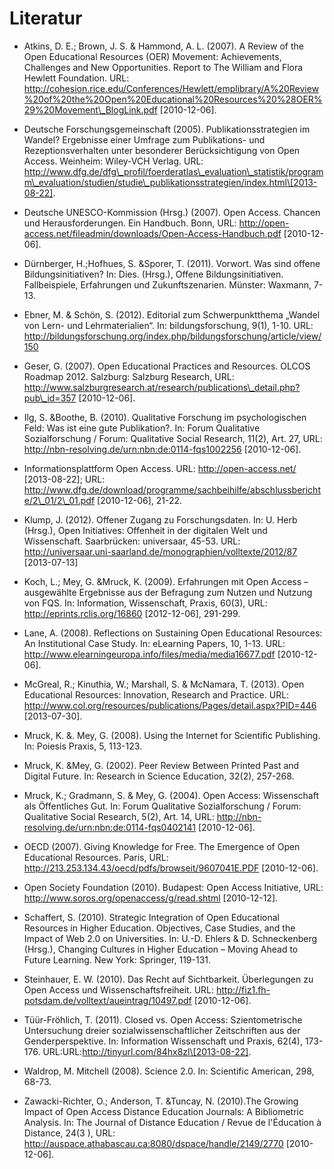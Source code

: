 # Literatur

- Atkins, D. E.; Brown, J. S. &amp; Hammond, A. L. (2007). A Review of the Open Educational Resources (OER) Movement: Achievements, Challenges and New Opportunities. Report to The William and Flora Hewlett Foundation. URL: http://cohesion.rice.edu/Conferences/Hewlett/emplibrary/A%20Review%20of%20the%20Open%20Educational%20Resources%20%28OER%29%20Movement\_BlogLink.pdf \[2010-12-06].

- Deutsche Forschungsgemeinschaft (2005). Publikationsstrategien im Wandel? Ergebnisse einer Umfrage zum Publikations- und Rezeptionsverhalten unter besonderer Berücksichtigung von Open Access. Weinheim: Wiley-VCH Verlag. URL: http://www.dfg.de/dfg\_profil/foerderatlas\_evaluation\_statistik/programm\_evaluation/studien/studie\_publikationsstrategien/index.html\[2013-08-22].

- Deutsche UNESCO-Kommission (Hrsg.) (2007). Open Access. Chancen und Herausforderungen. Ein Handbuch. Bonn, URL: http://open-access.net/fileadmin/downloads/Open-Access-Handbuch.pdf \[2010-12-06].

- Dürnberger, H.;Hofhues, S. &amp;Sporer, T. (2011). Vorwort. Was sind offene Bildungsinitiativen? In: Dies. (Hrsg.), Offene Bildungsinitiativen. Fallbeispiele, Erfahrungen und Zukunftszenarien. Münster: Waxmann, 7-13.

- Ebner, M. &amp; Schön, S. (2012). Editorial zum Schwerpunktthema „Wandel von Lern- und Lehrmaterialien“. In: bildungsforschung, 9(1), 1-10. URL: http://bildungsforschung.org/index.php/bildungsforschung/article/view/150

- Geser, G. (2007). Open Educational Practices and Resources. OLCOS Roadmap 2012. Salzburg: Salzburg Research, URL: http://www.salzburgresearch.at/research/publications\_detail.php?pub\_id=357 \[2010-12-06].

- Ilg, S. &amp;Boothe, B. (2010). Qualitative Forschung im psychologischen Feld: Was ist eine gute Publikation?. In: Forum Qualitative Sozialforschung / Forum: Qualitative Social Research, 11(2), Art. 27, URL: http://nbn-resolving.de/urn:nbn:de:0114-fqs1002256 \[2010-12-06].

- Informationsplattform Open Access. URL: http://open-access.net/ \[2013-08-22]; URL: http://www.dfg.de/download/programme/sachbeihilfe/abschlussberichte/2\_01/2\_01.pdf \[2010-12-06], 21-22.

- Klump, J. (2012). Offener Zugang zu Forschungsdaten. In: U. Herb (Hrsg.), Open Initiatives: Offenheit in der digitalen Welt und Wissenschaft. Saarbrücken: universaar, 45-53. URL: http://universaar.uni-saarland.de/monographien/volltexte/2012/87 \[2013-07-13]

- Koch, L.; Mey, G. &amp;Mruck, K. (2009). Erfahrungen mit Open Access – ausgewählte Ergebnisse aus der Befragung zum Nutzen und Nutzung von FQS. In: Information, Wissenschaft, Praxis, 60(3), URL: http://eprints.rclis.org/16860 \[2012-12-06], 291-299.

- Lane, A. (2008). Reflections on Sustaining Open Educational Resources: An Institutional Case Study. In: eLearning Papers, 10, 1-13. URL: http://www.elearningeuropa.info/files/media/media16677.pdf \[2010-12-06].

- McGreal, R.; Kinuthia, W.; Marshall, S. &amp; McNamara, T. (2013). Open Educational Resources: Innovation, Research and Practice. URL: http://www.col.org/resources/publications/Pages/detail.aspx?PID=446 \[2013-07-30].

- Mruck, K. &amp;. Mey, G. (2008). Using the Internet for Scientific Publishing. In: Poiesis Praxis, 5, 113-123.

- Mruck, K. &amp;Mey, G. (2002). Peer Review Between Printed Past and Digital Future. In: Research in Science Education, 32(2), 257-268.

- Mruck, K.; Gradmann, S. &amp; Mey, G. (2004). Open Access: Wissenschaft als Öffentliches Gut. In: Forum Qualitative Sozialforschung / Forum: Qualitative Social Research, 5(2), Art. 14, URL: http://nbn-resolving.de/urn:nbn:de:0114-fqs0402141 \[2010-12-06].

- OECD (2007). Giving Knowledge for Free. The Emergence of Open Educational Resources. Paris, URL: http://213.253.134.43/oecd/pdfs/browseit/9607041E.PDF \[2010-12-06].

- Open Society Foundation (2010). Budapest: Open Access Initiative, URL: http://www.soros.org/openaccess/g/read.shtml \[2010-12-12].

- Schaffert, S. (2010). Strategic Integration of Open Educational Resources in Higher Education. Objectives, Case Studies, and the Impact of Web 2.0 on Universities. In: U.-D. Ehlers &amp; D. Schneckenberg (Hrsg.), Changing Cultures in Higher Education – Moving Ahead to Future Learning. New York: Springer, 119-131.

- Steinhauer, E. W. (2010). Das Recht auf Sichtbarkeit. Überlegungen zu Open Access und Wissenschaftsfreiheit. URL: http://fiz1.fh-potsdam.de/volltext/aueintrag/10497.pdf \[2010-12-06].

- Tüür-Fröhlich, T. (2011). Closed vs. Open Access: Szientometrische Untersuchung dreier sozialwissenschaftlicher Zeitschriften aus der Genderperspektive. In: Information Wissenschaft und Praxis, 62(4), 173-176. URL:URL:http://tinyurl.com/84hx8zl\[2013-08-22].

- Waldrop, M. Mitchell (2008). Science 2.0. In: Scientific American, 298, 68-73.

- Zawacki-Richter, O.; Anderson, T. &amp;Tuncay, N. (2010).The Growing Impact of Open Access Distance Education Journals: A Bibliometric Analysis. In: The Journal of Distance Education / Revue de l'Éducation à Distance, 24(3 ), URL: http://auspace.athabascau.ca:8080/dspace/handle/2149/2770 \[2010-12-06].
